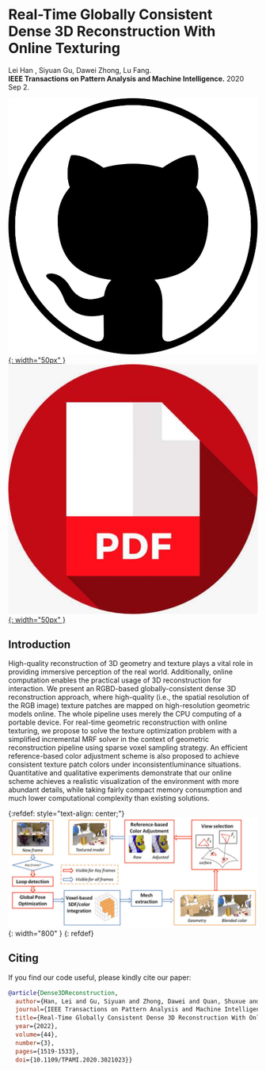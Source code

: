 # Real-Time Globally Consistent Dense 3D Reconstruction With Online Texturing

Lei Han , Siyuan Gu, Dawei Zhong, Lu Fang.<br/>**IEEE Transactions on Pattern Analysis and Machine Intelligence.** 2020 Sep 2.

[![github](/pic/github3.png){: width="50px" }](https://github.com/THU-luvision/TextureFusion)  &nbsp;&nbsp;&nbsp;
[![pdf](/pic/pdf.jpeg){: width="50px" }](https://ieeexplore.ieee.org/stamp/stamp.jsp?tp=&arnumber=9184935) &nbsp;&nbsp;&nbsp;


## Introduction
High-quality reconstruction of 3D geometry and texture plays a vital role in providing immersive perception of the real world. Additionally, online computation enables the practical usage of 3D reconstruction for interaction. We present an RGBD-based globally-consistent dense 3D reconstruction approach, where high-quality (i.e., the spatial resolution of the RGB image) texture patches are mapped on high-resolution geometric models online. The whole pipeline uses merely the CPU computing of a portable device. For real-time geometric reconstruction with online texturing, we propose to solve the texture optimization problem with a simplified incremental MRF solver in the context of geometric reconstruction pipeline using sparse voxel sampling strategy. An efficient reference-based color adjustment scheme is also proposed to achieve consistent texture patch colors under inconsistentluminance situations. Quantitative and qualitative experiments demonstrate that our online scheme achieves a realistic visualization of the environment with more abundant details, while taking fairly compact memory consumption and much lower computational complexity than existing solutions.


{:refdef: style="text-align: center;"}
![Framework](/pic/texturefusion.png){: width="800" }
{: refdef}


## Citing

If you find our code useful, please kindly cite our paper:

```bibtex
@article{Dense3DReconstruction,
  author={Han, Lei and Gu, Siyuan and Zhong, Dawei and Quan, Shuxue and Fang, Lu},
  journal={IEEE Transactions on Pattern Analysis and Machine Intelligence}, 
  title={Real-Time Globally Consistent Dense 3D Reconstruction With Online Texturing}, 
  year={2022},
  volume={44},
  number={3},
  pages={1519-1533},
  doi={10.1109/TPAMI.2020.3021023}}
```

